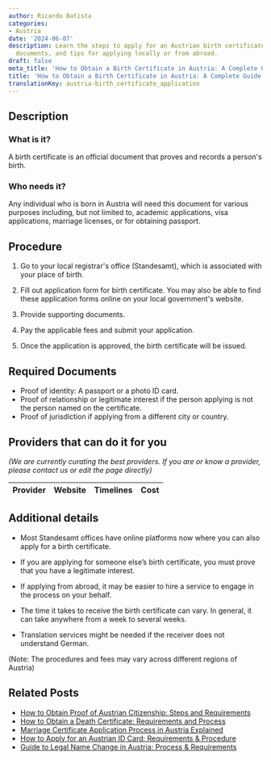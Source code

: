 ```yaml
---
author: Ricardo Batista
categories:
- Austria
date: '2024-06-07'
description: Learn the steps to apply for an Austrian birth certificate, required
  documents, and tips for applying locally or from abroad.
draft: false
meta_title: 'How to Obtain a Birth Certificate in Austria: A Complete Guide'
title: 'How to Obtain a Birth Certificate in Austria: A Complete Guide'
translationKey: austria-birth_certificate_application
---
```





## Description
### What is it?
A birth certificate is an official document that proves and records a person's birth. 
### Who needs it?
Any individual who is born in Austria will need this document for various purposes including, but not limited to, academic applications, visa applications, marriage licenses, or for obtaining passport.

## Procedure
1. Go to your local registrar's office (Standesamt), which is associated with your place of birth.
   
2. Fill out application form for birth certificate. You may also be able to find these application forms online on your local government's website.

3. Provide supporting documents.

4. Pay the applicable fees and submit your application. 

5. Once the application is approved, the birth certificate will be issued.

## Required Documents
- Proof of identity: A passport or a photo ID card.
- Proof of relationship or legitimate interest if the person applying is not the person named on the certificate.
- Proof of jurisdiction if applying from a different city or country.

## Providers that can do it for you

_(We are currently curating the best providers. If you are or know a provider, please contact us or edit the page directly)_

| Provider        |     Website     |     Timelines    |       Cost      |
| :-------------: | :-------------: |  :-------------: | :-------------: |

## Additional details
- Most Standesamt offices have online platforms now where you can also apply for a birth certificate.
  
- If you are applying for someone else’s birth certificate, you must prove that you have a legitimate interest.
  
- If applying from abroad, it may be easier to hire a service to engage in the process on your behalf. 

- The time it takes to receive the birth certificate can vary. In general, it can take anywhere from a week to several weeks. 

- Translation services might be needed if the receiver does not understand German.

(Note: The procedures and fees may vary across different regions of Austria)


## Related Posts

- [How to Obtain Proof of Austrian Citizenship: Steps and Requirements](https://tramitit.com/guides/austria/proof_of_citizenship/)
- [How to Obtain a Death Certificate: Requirements and Process](https://tramitit.com/guides/austria/death_certificate_application/)
- [Marriage Certificate Application Process in Austria Explained](https://tramitit.com/guides/austria/marriage_certificate_application/)
- [How to Apply for an Austrian ID Card: Requirements & Procedure](https://tramitit.com/guides/austria/id_card_application/)
- [Guide to Legal Name Change in Austria: Process & Requirements](https://tramitit.com/guides/austria/name_change_application/)